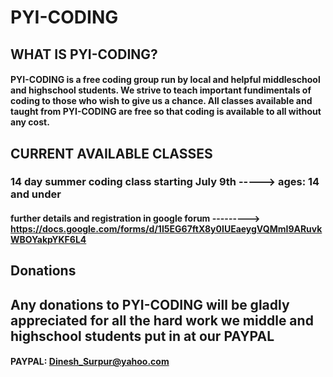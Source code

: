 #                                                                         PYI-CODING
## WHAT IS PYI-CODING?
#### PYI-CODING is a free coding group run by local and helpful middleschool and highschool students. We strive to teach important fundimentals of coding to those who wish to give us a chance. All classes available and taught from PYI-CODING are free so that coding is available to all without any cost. 
## CURRENT AVAILABLE CLASSES
### 14 day summer coding class starting July 9th -----> ages: 14 and under 
#### further details and registration in google forum ---------> https://docs.google.com/forms/d/1I5EG67ftX8y0IUEaeygVQMmI9ARuvkWBOYakpYKF6L4
## Donations
## Any donations to PYI-CODING will be gladly appreciated for all the hard work we middle and highschool students put in at our PAYPAL
#### PAYPAL: Dinesh_Surpur@yahoo.com

